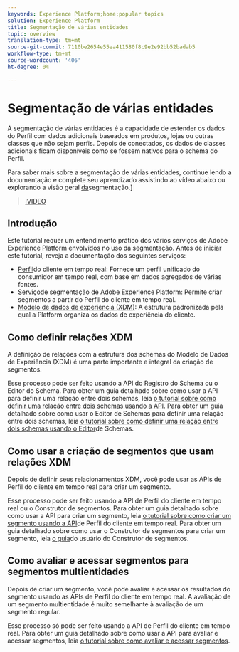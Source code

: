 ```yaml
---
keywords: Experience Platform;home;popular topics
solution: Experience Platform
title: Segmentação de várias entidades
topic: overview
translation-type: tm+mt
source-git-commit: 7110be2654e55ea411580f8c9e2e92bb52badab5
workflow-type: tm+mt
source-wordcount: '406'
ht-degree: 0%

---
```



# Segmentação de várias entidades

A segmentação de várias entidades é a capacidade de estender os dados do Perfil com dados adicionais baseados em produtos, lojas ou outras classes que não sejam perfis. Depois de conectados, os dados de classes adicionais ficam disponíveis como se fossem nativos para o schema do Perfil.

Para saber mais sobre a segmentação de várias entidades, continue lendo a documentação e complete seu aprendizado assistindo ao vídeo abaixo ou explorando a visão geral [da](./home.md)segmentação.]

>[!VIDEO](https://video.tv.adobe.com/v/28947?quality=12&learn=on)

## Introdução

Este tutorial requer um entendimento prático dos vários serviços de Adobe Experience Platform envolvidos no uso da segmentação. Antes de iniciar este tutorial, reveja a documentação dos seguintes serviços:

- [Perfil](../profile/home.md)do cliente em tempo real: Fornece um perfil unificado do consumidor em tempo real, com base em dados agregados de várias fontes.
- [Serviço](./home.md)de segmentação de Adobe Experience Platform: Permite criar segmentos a partir do Perfil do cliente em tempo real.
- [Modelo de dados de experiência (XDM)](../xdm/home.md): A estrutura padronizada pela qual a Platform organiza os dados de experiência do cliente.

## Como definir relações XDM

A definição de relações com a estrutura dos schemas do Modelo de Dados de Experiência (XDM) é uma parte importante e integral da criação de segmentos.

Esse processo pode ser feito usando a API do Registro do Schema ou o Editor do Schema. Para obter um guia detalhado sobre como usar a API para definir uma relação entre dois schemas, leia [o tutorial sobre como definir uma relação entre dois schemas usando a API](../xdm/tutorials/relationship-api.md). Para obter um guia detalhado sobre como usar o Editor de Schemas para definir uma relação entre dois schemas, leia [o tutorial sobre como definir uma relação entre dois schemas usando o Editor](../xdm/tutorials/relationship-ui.md)de Schemas.

## Como usar a criação de segmentos que usam relações XDM

Depois de definir seus relacionamentos XDM, você pode usar as APIs de Perfil do cliente em tempo real para criar um segmento.

Esse processo pode ser feito usando a API de Perfil do cliente em tempo real ou o Construtor de segmentos. Para obter um guia detalhado sobre como usar a API para criar um segmento, leia [o tutorial sobre como criar um segmento usando a API](./tutorials/create-a-segment.md)de Perfil do cliente em tempo real. Para obter um guia detalhado sobre como usar o Construtor de segmentos para criar um segmento, leia [o guia](./ui/overview.md)do usuário do Construtor de segmentos.

## Como avaliar e acessar segmentos para segmentos multientidades

Depois de criar um segmento, você pode avaliar e acessar os resultados do segmento usando as APIs de Perfil do cliente em tempo real. A avaliação de um segmento multientidade é muito semelhante à avaliação de um segmento regular.

Esse processo só pode ser feito usando a API de Perfil do cliente em tempo real. Para obter um guia detalhado sobre como usar a API para avaliar e acessar segmentos, leia [o tutorial sobre como avaliar e acessar segmentos](./tutorials/evaluate-a-segment.md).